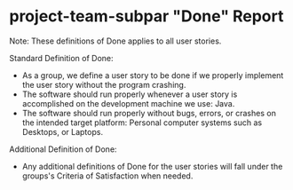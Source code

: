 project-team-subpar "Done" Report
==================================

Note: These definitions of Done applies to all user stories.

Standard Definition of Done:
  * As a group, we define a user story to be done if we properly implement the user story without the program crashing.
  * The software should run properly whenever a user story is accomplished on the development machine we use: Java.
  * The software should run properly without bugs, errors, or crashes on the intended target platform: Personal computer systems such as Desktops, or Laptops.
  
Additional Definition of Done:
  * Any additional definitions of Done for the user stories will fall under the groups's Criteria of Satisfaction when needed.
